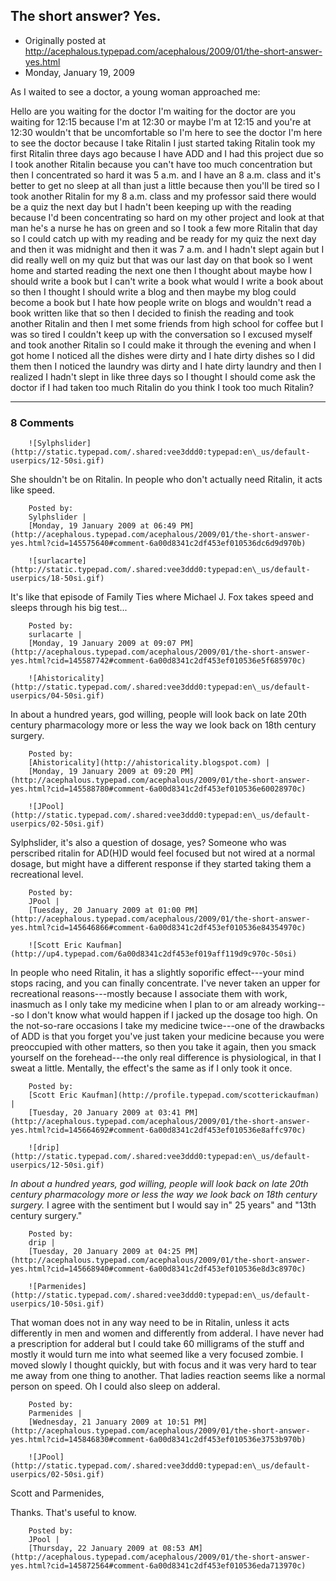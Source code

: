 ## The short answer?  Yes.

 * Originally posted at http://acephalous.typepad.com/acephalous/2009/01/the-short-answer-yes.html
 * Monday, January 19, 2009



As I waited to see a doctor, a young woman approached me:

Hello are you waiting for the doctor I'm waiting for the doctor are you waiting for 12:15 because I'm at 12:30 or maybe I'm at 12:15 and you're at 12:30 wouldn't that be uncomfortable so I'm here to see the doctor I'm here to see the doctor because I take Ritalin I just started taking Ritalin took my first Ritalin three days ago because I have ADD and I had this project due so I took another Ritalin because you can't have too much concentration but then I concentrated so hard it was 5 a.m. and I have an 8 a.m. class and it's better to get no sleep at all than just a little because then you'll be tired so I took another Ritalin for my 8 a.m. class and my professor said there would be a quiz the next day but I hadn't been keeping up with the reading because I'd been concentrating so hard on my other project and look at that man he's a nurse he has on green and so I took a few more Ritalin that day so I could catch up with my reading and be ready for my quiz the next day and then it was midnight and then it was 7 a.m. and I hadn't slept again but I did really well on my quiz but that was our last day on that book so I went home and started reading the next one then I thought about maybe how I should write a book but I can't write a book what would I write a book about so then I thought I should write a blog and then maybe my blog could become a book but I hate how people write on blogs and wouldn't read a book written like that so then I decided to finish the reading and took another Ritalin and then I met some friends from high school for coffee but I was so tired I couldn't keep up with the conversation so I excused myself and took another Ritalin so I could make it through the evening and when I got home I noticed all the dishes were dirty and I hate dirty dishes so I did them then I noticed the laundry was dirty and I hate dirty laundry and then I realized I hadn't slept in like three days so I thought I should come ask the doctor if I had taken too much Ritalin do you think I took too much Ritalin?

		

* * *

### 8 Comments 

		

                
[]()

	

		![Sylphslider](http://static.typepad.com/.shared:vee3ddd0:typepad:en\_us/default-userpics/12-50si.gif)
	

	

		

She shouldn't be on Ritalin. In people who don't actually need Ritalin, it acts like speed.

	

		Posted by:
		Sylphslider |
		[Monday, 19 January 2009 at 06:49 PM](http://acephalous.typepad.com/acephalous/2009/01/the-short-answer-yes.html?cid=145575640#comment-6a00d8341c2df453ef010536dc6d9d970b)

[]()

	

		![surlacarte](http://static.typepad.com/.shared:vee3ddd0:typepad:en\_us/default-userpics/18-50si.gif)
	

	

		

It's like that episode of Family Ties where Michael J. Fox takes speed and sleeps through his big test...

	

		Posted by:
		surlacarte |
		[Monday, 19 January 2009 at 09:07 PM](http://acephalous.typepad.com/acephalous/2009/01/the-short-answer-yes.html?cid=145587742#comment-6a00d8341c2df453ef010536e5f685970c)

[]()

	

		![Ahistoricality](http://static.typepad.com/.shared:vee3ddd0:typepad:en\_us/default-userpics/04-50si.gif)
	

	

		

In about a hundred years, god willing, people will look back on late 20th century pharmacology more or less the way we look back on 18th century surgery.

	

		Posted by:
		[Ahistoricality](http://ahistoricality.blogspot.com) |
		[Monday, 19 January 2009 at 09:20 PM](http://acephalous.typepad.com/acephalous/2009/01/the-short-answer-yes.html?cid=145588780#comment-6a00d8341c2df453ef010536e60028970c)

[]()

	

		![JPool](http://static.typepad.com/.shared:vee3ddd0:typepad:en\_us/default-userpics/02-50si.gif)
	

	

		

Sylphslider, it's also a question of dosage, yes?  Someone who was perscribed ritalin for AD(H)D would feel focused but not wired at a normal dosage, but might have a different response if they started taking them a recreational level.

	

		Posted by:
		JPool |
		[Tuesday, 20 January 2009 at 01:00 PM](http://acephalous.typepad.com/acephalous/2009/01/the-short-answer-yes.html?cid=145646866#comment-6a00d8341c2df453ef010536e84354970c)

[]()

	

		![Scott Eric Kaufman](http://up4.typepad.com/6a00d8341c2df453ef019aff119d9c970c-50si)
	

	

		

In people who need Ritalin, it has a slightly soporific effect---your mind stops racing, and you can finally concentrate.  I've never taken an upper for recreational reasons---mostly because I associate them with work, inasmuch as I only take my medicine when I plan to or am already working---so I don't know what would happen if I jacked up the dosage too high.  On the not-so-rare occasions I take my medicine twice---one of the drawbacks of ADD is that you forget you've just taken your medicine because you were preoccupied with other matters, so then you take it again, then you smack yourself on the forehead---the only real difference is physiological, in that I sweat a little.  Mentally, the effect's the same as if I only took it once.

	

		Posted by:
		[Scott Eric Kaufman](http://profile.typepad.com/scotterickaufman) |
		[Tuesday, 20 January 2009 at 03:41 PM](http://acephalous.typepad.com/acephalous/2009/01/the-short-answer-yes.html?cid=145664692#comment-6a00d8341c2df453ef010536e8affc970c)

[]()

	

		![drip](http://static.typepad.com/.shared:vee3ddd0:typepad:en\_us/default-userpics/12-50si.gif)
	

	

		

_In about a hundred years, god willing, people will look back on late 20th century pharmacology more or less the way we look back on 18th century surgery._  I agree with the sentiment but I would say in" 25 years"  and "13th century surgery."

	

		Posted by:
		drip |
		[Tuesday, 20 January 2009 at 04:25 PM](http://acephalous.typepad.com/acephalous/2009/01/the-short-answer-yes.html?cid=145668940#comment-6a00d8341c2df453ef010536e8d3c8970c)

[]()

	

		![Parmenides](http://static.typepad.com/.shared:vee3ddd0:typepad:en\_us/default-userpics/10-50si.gif)
	

	

		

That woman does not in any way need to be in Ritalin, unless it acts differently in men and women and differently from adderal.  I have never had a prescription for adderal but I could take 60 milligrams of the stuff and mostly it would turn me into what seemed like a very focused zombie.  I moved slowly I thought quickly, but with focus and it was very hard to tear me away from one thing to another.  That ladies reaction seems like a normal person on speed.  Oh I could also sleep on adderal.

	

		Posted by:
		Parmenides |
		[Wednesday, 21 January 2009 at 10:51 PM](http://acephalous.typepad.com/acephalous/2009/01/the-short-answer-yes.html?cid=145846830#comment-6a00d8341c2df453ef010536e3753b970b)

[]()

	

		![JPool](http://static.typepad.com/.shared:vee3ddd0:typepad:en\_us/default-userpics/02-50si.gif)
	

	

		

Scott and Parmenides,  

Thanks.  That's useful to know.

	

		Posted by:
		JPool |
		[Thursday, 22 January 2009 at 08:53 AM](http://acephalous.typepad.com/acephalous/2009/01/the-short-answer-yes.html?cid=145872564#comment-6a00d8341c2df453ef010536eda713970c)

		

        
